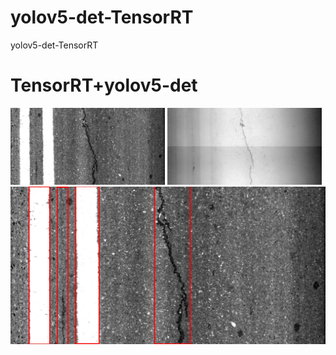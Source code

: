 # yolov5-det-TensorRT
yolov5-det-TensorRT
<h1>TensorRT+yolov5-det</h1>
<div stype="display: flex; ">
<img src="https://github.com/cockmake/yolov5-det-TensorRT/blob/9077ad8433ba4589d601458dcb208dd239df6321/Orange2D_L783.jpg" alt="img_2D" style="width: 49%">
<img src="https://github.com/cockmake/yolov5-det-TensorRT/blob/9077ad8433ba4589d601458dcb208dd239df6321/Orange3D_L783.jpg" alt="img_3D" style="width: 49%">
</div>
<img src="https://github.com/cockmake/yolov5-det-TensorRT/blob/9077ad8433ba4589d601458dcb208dd239df6321/ret.jpg" alt="fuse_2D_3D">
